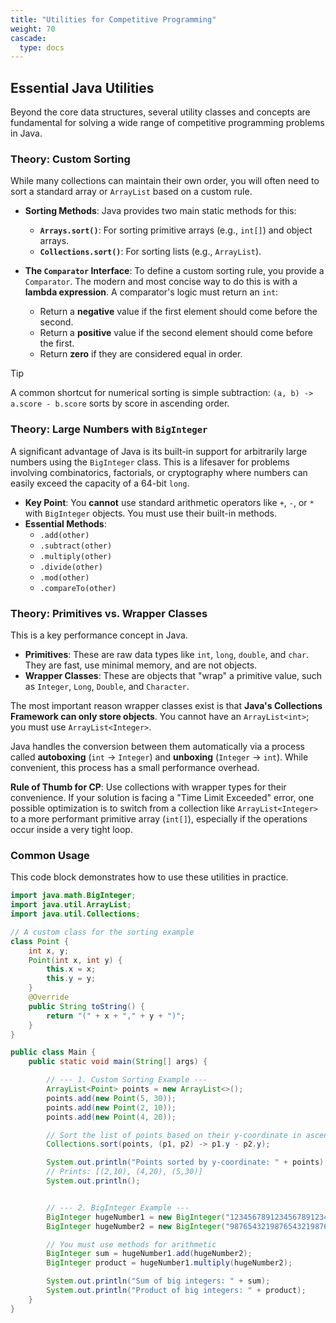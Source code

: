 ```yaml
---
title: "Utilities for Competitive Programming"
weight: 70
cascade:
  type: docs
---
```


## Essential Java Utilities

Beyond the core data structures, several utility classes and concepts are fundamental for solving a wide range of competitive programming problems in Java.

### Theory: Custom Sorting

While many collections can maintain their own order, you will often need to sort a standard array or `ArrayList` based on a custom rule.

* **Sorting Methods**: Java provides two main static methods for this:
  * **`Arrays.sort()`**: For sorting primitive arrays (e.g., `int[]`) and object arrays.
  * **`Collections.sort()`**: For sorting lists (e.g., `ArrayList`).

* **The `Comparator` Interface**: To define a custom sorting rule, you provide a `Comparator`. The modern and most concise way to do this is with a **lambda expression**. A comparator's logic must return an `int`:
  * Return a **negative** value if the first element should come before the second.
  * Return a **positive** value if the second element should come before the first.
  * Return **zero** if they are considered equal in order.

>[!TIP]
> A common shortcut for numerical sorting is simple subtraction: `(a, b) -> a.score - b.score` sorts by score in ascending order.

### Theory: Large Numbers with `BigInteger`

A significant advantage of Java is its built-in support for arbitrarily large numbers using the `BigInteger` class. This is a lifesaver for problems involving combinatorics, factorials, or cryptography where numbers can easily exceed the capacity of a 64-bit `long`.

* **Key Point**: You **cannot** use standard arithmetic operators like `+`, `-`, or `*` with `BigInteger` objects. You must use their built-in methods.
* **Essential Methods**:
  * `.add(other)`
  * `.subtract(other)`
  * `.multiply(other)`
  * `.divide(other)`
  * `.mod(other)`
  * `.compareTo(other)`

### Theory: Primitives vs. Wrapper Classes

This is a key performance concept in Java.

* **Primitives**: These are raw data types like `int`, `long`, `double`, and `char`. They are fast, use minimal memory, and are not objects.
* **Wrapper Classes**: These are objects that "wrap" a primitive value, such as `Integer`, `Long`, `Double`, and `Character`.

The most important reason wrapper classes exist is that **Java's Collections Framework can only store objects**. You cannot have an `ArrayList<int>`; you must use `ArrayList<Integer>`.

Java handles the conversion between them automatically via a process called **autoboxing** (`int` → `Integer`) and **unboxing** (`Integer` → `int`). While convenient, this process has a small performance overhead.

**Rule of Thumb for CP**: Use collections with wrapper types for their convenience. If your solution is facing a "Time Limit Exceeded" error, one possible optimization is to switch from a collection like `ArrayList<Integer>` to a more performant primitive array (`int[]`), especially if the operations occur inside a very tight loop.

### Common Usage

This code block demonstrates how to use these utilities in practice.

```java
import java.math.BigInteger;
import java.util.ArrayList;
import java.util.Collections;

// A custom class for the sorting example
class Point {
    int x, y;
    Point(int x, int y) {
        this.x = x;
        this.y = y;
    }
    @Override
    public String toString() {
        return "(" + x + "," + y + ")";
    }
}

public class Main {
    public static void main(String[] args) {

        // --- 1. Custom Sorting Example ---
        ArrayList<Point> points = new ArrayList<>();
        points.add(new Point(5, 30));
        points.add(new Point(2, 10));
        points.add(new Point(4, 20));

        // Sort the list of points based on their y-coordinate in ascending order
        Collections.sort(points, (p1, p2) -> p1.y - p2.y);

        System.out.println("Points sorted by y-coordinate: " + points);
        // Prints: [(2,10), (4,20), (5,30)]
        System.out.println();


        // --- 2. BigInteger Example ---
        BigInteger hugeNumber1 = new BigInteger("123456789123456789123456789");
        BigInteger hugeNumber2 = new BigInteger("987654321987654321987654321");

        // You must use methods for arithmetic
        BigInteger sum = hugeNumber1.add(hugeNumber2);
        BigInteger product = hugeNumber1.multiply(hugeNumber2);

        System.out.println("Sum of big integers: " + sum);
        System.out.println("Product of big integers: " + product);
    }
}
```
